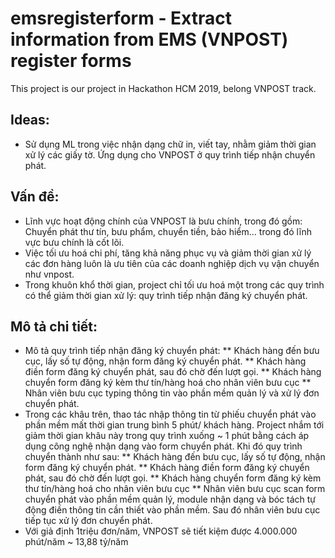 # emsregisterform - Extract information from EMS (VNPOST) register forms
This project is our project in Hackathon HCM 2019, belong VNPOST track.

## Ideas: 
* Sử dụng ML trong việc nhận dạng chữ in, viết tay, nhằm giảm thời gian xử lý các giấy tờ. Ứng dụng cho VNPOST ở quy trình tiếp nhận chuyển phát.
## Vấn đề: 
* Lĩnh vực hoạt động chính của VNPOST là bưu chính, trong đó gồm: Chuyển phát thư tín, bưu phẩm, chuyển tiền, bảo hiểm... trong đó lĩnh vực bưu chính là cốt lõi.
* Việc tối ưu hoá chi phí, tăng khả năng phục vụ và giảm thời gian xử lý các đơn hàng luôn là ưu tiên của các doanh nghiệp dịch vụ vận chuyển như vnpost. 
* Trong khuôn khổ thời gian, project chỉ tối ưu hoá một trong các quy trình có thể giảm thời gian xử lý: quy trình tiếp nhận đăng ký chuyển phát.
## Mô tả chi tiết:
* Mô tả quy trình tiếp nhận đăng ký chuyển phát:
** Khách hàng đến bưu cục, lấy số tự động, nhận form đăng ký chuyển phát. 
** Khách hàng điền form đăng ký chuyển phát, sau đó chờ đến lượt gọi.
** Khách hàng chuyển form đăng ký kèm thư tín/hàng hoá cho nhân viên bưu cục
** Nhân viên bưu cục typing thông tin vào phần mềm quản lý và xử lý đơn chuyển phát.
* Trong các khâu trên, thao tác nhập thông tin từ phiếu chuyển phát vào phần mềm mất thời gian trung bình 5 phút/ khách hàng. Project nhắm tới giảm thời gian khâu này trong quy trình xuống ~ 1 phút bằng cách áp dụng công nghệ nhận dạng vào form chuyển phát. Khi đó quy trình chuyển thành như sau:
** Khách hàng đến bưu cục, lấy số tự động, nhận form đăng ký chuyển phát. 
** Khách hàng điền form đăng ký chuyển phát, sau đó chờ đến lượt gọi.
** Khách hàng chuyển form đăng ký kèm thư tín/hàng hoá cho nhân viên bưu cục
** Nhân viên bưu cục scan form chuyển phát vào phần mềm quản lý, module nhận dạng và bóc tách tự động điền thông tin cần thiết vào phần mềm. Sau đó nhân viên bưu cục tiếp tục xử lý đơn chuyển phát.
* Với giả định 1triệu đơn/năm, VNPOST sẽ tiết kiệm được 4.000.000 phút/năm ~ 13,88 tỷ/năm
